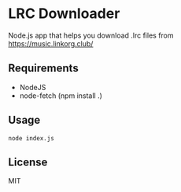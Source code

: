 # LRC Downloader

Node.js app that helps you download .lrc files from https://music.linkorg.club/

## Requirements

- NodeJS
- node-fetch (npm install .)

## Usage

    node index.js

## License

MIT